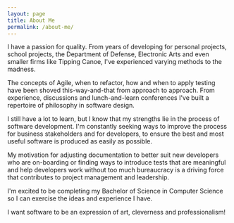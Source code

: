 ```yaml
---
layout: page
title: About Me
permalink: /about-me/
---
```


I have a passion for quality. From years of developing for personal projects, school projects, the Department of Defense, Electronic Arts and even smaller firms like Tipping Canoe, I've experienced varying methods to the madness.

The concepts of Agile, when to refactor, how and when to apply testing have been shoved this-way-and-that from approach to approach. From experience, discussions and lunch-and-learn conferences I've built a repertoire of philosophy in software design.

I still have a lot to learn, but I know that my strengths lie in the process of software development. I'm constantly seeking ways to improve the process for business stakeholders and for developers, to ensure the best and most useful software is produced as easily as possible.

My motivation for adjusting documentation to better suit new developers who are on-boarding or finding ways to introduce tests that are meaningful and help developers work without too much bureaucracy is a driving force that contributes to project management and leadership.

I'm excited to be completing my Bachelor of Science in Computer Science so I can exercise the ideas and experience I have.

I want software to be an expression of art, cleverness and professionalism!
